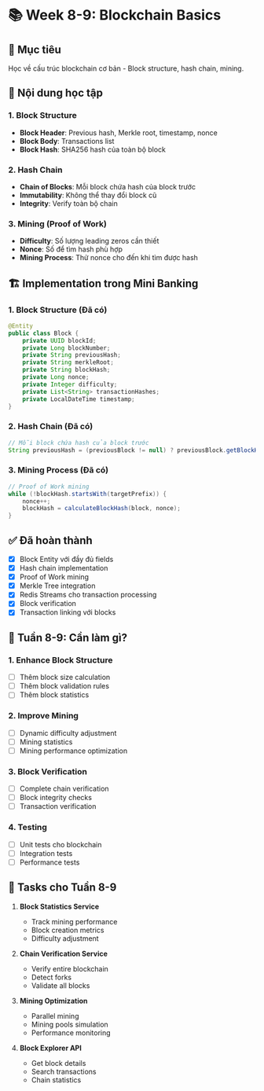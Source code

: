# 📚 Week 8-9: Blockchain Basics

## 🎯 Mục tiêu

Học về cấu trúc blockchain cơ bản - Block structure, hash chain, mining.

## 📖 Nội dung học tập

### 1. Block Structure

- **Block Header**: Previous hash, Merkle root, timestamp, nonce
- **Block Body**: Transactions list
- **Block Hash**: SHA256 hash của toàn bộ block

### 2. Hash Chain

- **Chain of Blocks**: Mỗi block chứa hash của block trước
- **Immutability**: Không thể thay đổi block cũ
- **Integrity**: Verify toàn bộ chain

### 3. Mining (Proof of Work)

- **Difficulty**: Số lượng leading zeros cần thiết
- **Nonce**: Số để tìm hash phù hợp
- **Mining Process**: Thử nonce cho đến khi tìm được hash

## 🏗️ Implementation trong Mini Banking

### 1. Block Structure (Đã có)

```java
@Entity
public class Block {
    private UUID blockId;
    private Long blockNumber;
    private String previousHash;
    private String merkleRoot;
    private String blockHash;
    private Long nonce;
    private Integer difficulty;
    private List<String> transactionHashes;
    private LocalDateTime timestamp;
}
```

### 2. Hash Chain (Đã có)

```java
// Mỗi block chứa hash của block trước
String previousHash = (previousBlock != null) ? previousBlock.getBlockHash() : "0";
```

### 3. Mining Process (Đã có)

```java
// Proof of Work mining
while (!blockHash.startsWith(targetPrefix)) {
    nonce++;
    blockHash = calculateBlockHash(block, nonce);
}
```

## ✅ Đã hoàn thành

- [x] Block Entity với đầy đủ fields
- [x] Hash chain implementation
- [x] Proof of Work mining
- [x] Merkle Tree integration
- [x] Redis Streams cho transaction processing
- [x] Block verification
- [x] Transaction linking với blocks

## 🎯 Tuần 8-9: Cần làm gì?

### 1. Enhance Block Structure

- [ ] Thêm block size calculation
- [ ] Thêm block validation rules
- [ ] Thêm block statistics

### 2. Improve Mining

- [ ] Dynamic difficulty adjustment
- [ ] Mining statistics
- [ ] Mining performance optimization

### 3. Block Verification

- [ ] Complete chain verification
- [ ] Block integrity checks
- [ ] Transaction verification

### 4. Testing

- [ ] Unit tests cho blockchain
- [ ] Integration tests
- [ ] Performance tests

## 📝 Tasks cho Tuần 8-9

1. **Block Statistics Service**

   - Track mining performance
   - Block creation metrics
   - Difficulty adjustment

2. **Chain Verification Service**

   - Verify entire blockchain
   - Detect forks
   - Validate all blocks

3. **Mining Optimization**

   - Parallel mining
   - Mining pools simulation
   - Performance monitoring

4. **Block Explorer API**
   - Get block details
   - Search transactions
   - Chain statistics

